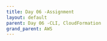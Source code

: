 ```yaml
---
title: Day 06 -Assignment
layout: default
parent: Day 06 -CLI, CloudFormation
grand_parent: AWS
---
```

